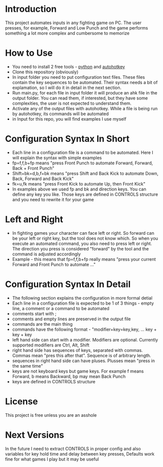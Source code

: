 # Introduction
This project automates inputs in any fighting game on PC. The user presses, for example, Forward and Low Punch and the game performs something a lot more complex and cumbersome to memorize
# How to Use
- You need to install 2 free tools - [python](https://www.python.org/downloads/) and [autohotkey](https://www.autohotkey.com/)
- Clone this repository (obviously)
- In input folder you need to put configuration text files. These files contain the key sequences to be automated. Their syntax needs a bit of explamation, so I will do it in detail in the next section.
- Run main.py, for each file in input folder it will produce an ahk file in the output folder. You can read them, if interested, but they have some complexities, the user is not expected to understand them.
- Activate any of the output files with autohotkey. While a file is being run by autohotkey, its commands will be automated
- in Input for this repo, you will find examples I use myself
# Configuration Syntax In Short
- Each line in a configuration file is a command to be automated. Here I will explain the syntax with simple examples
- fp=f,f,b+fp means "press Front Punch to automate Forward, Forward, Back + Front Punch"
- Shift+bk=d,b,f+bk means "press Shift and Back Kick to automate Down, Back, Forward and Back Kick"
- fk=u,fk means "press Front Kick to automate Up, then Front Kick"
- In examples above we used fp and bk and direction keys. You can define any key you like. Those keys are defined in CONTROLS structure and you need to rewrite it for your game
# Left and Right
- In fighting games your character can face left or right. So forward can be your left or right key, but the tool does not know which. So when you execute an automated command, you also need to press left or right. The direction you press is considered "forward" by the tool and the command is adjusted accordingly
- Example - this means that fp=f,f,b+fp really means "press your current Forward and Front Punch to automate ..."
# Configuration Syntax In Detail
- The following section explains the configuration in more formal detial
- Each line in a configuration file is expected to be 1 of 3 things - empty line, a comment or a command to be automated
- comments start with ;
- comments and empty lines are preserved in the output file
- commands are the main thing
- commands have the following format - "modifier+key=key,key, ... key + key + key
- left hand side can start with a modifier. Modifiers are optional. Currently supported modifiers are Ctrl, Alt, Shift
- right hand side has sequences of keys, separated with commas. Commas mean "pres this after that". Sequence is of arbitrary length.
- sequences in right hand side can have pluses. Plusses mean "press in the same time"
- keys are not keyboard keys but game keys. For example f means Forward, b means Backward, bp may mean Back Punch
- keys are defined in CONTROLS structure
# License
This project is free unless you are an asshole
# Next Versions
In the future I need to extract CONTROLS in proper config and also variables for key hold time and delay between key presses, Defaults work fine for what games I play but it may be useful